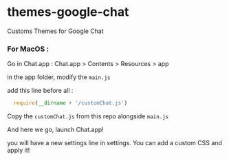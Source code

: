 # themes-google-chat
Customs Themes for Google Chat

### For MacOS :

Go in Chat.app :
Chat.app > Contents > Resources > app

in the app folder, modify the `main.js`

add this line before all :
```Javascript
  require(__dirname + '/customChat.js')
```

Copy the `customChat.js` from this repo alongside `main.js`

And here we go, launch Chat.app!

you will have a new settings line in settings.
You can add a custom CSS and apply it!
